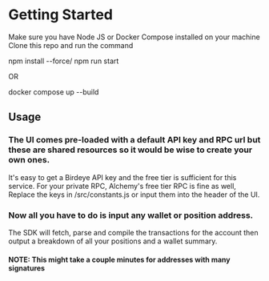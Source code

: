 # Getting Started 
Make sure you have Node JS or Docker Compose installed on your machine
Clone this repo and run the command

npm install --force/
npm run start

OR

docker compose up --build


## Usage
### The UI comes pre-loaded with a default API key and RPC url but these are shared resources so it would be wise to create your own ones.

It's easy to get a Birdeye API key and the free tier is sufficient for this service. For your private RPC, Alchemy's free tier RPC is fine as well,
Replace the keys in /src/constants.js or input them into the header of the UI.

### Now all you have to do is input any wallet or position address.
The SDK will fetch, parse and compile the transactions for the account then output a breakdown of all your positions and a wallet summary.

#### NOTE: This might take a couple minutes for addresses with many signatures
